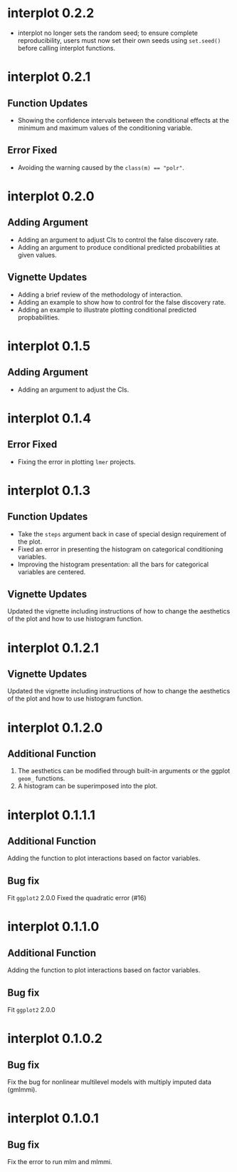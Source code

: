 # interplot 0.2.2
* interplot no longer sets the random seed; to ensure complete reproducibility, users must now set their own seeds using `set.seed()` before calling interplot functions.

# interplot 0.2.1
## Function Updates
* Showing the confidence intervals between the conditional effects at the minimum and maximum values of the conditioning variable.

## Error Fixed
* Avoiding the warning caused by the `class(m) == "polr"`.

# interplot 0.2.0
## Adding Argument
* Adding an argument to adjust CIs to control the false discovery rate.
* Adding an argument to produce conditional predicted probabilities at given values.

## Vignette Updates
* Adding a brief review of the methodology of interaction.
* Adding an example to show how to control for the false discovery rate.
* Adding an example to illustrate plotting conditional predicted propbabilities.

# interplot 0.1.5
## Adding Argument
* Adding an argument to adjust the CIs.

# interplot 0.1.4
## Error Fixed
* Fixing the error in plotting `lmer` projects.


# interplot 0.1.3
## Function Updates
* Take the `steps` argument back in case of special design requirement of the plot.
* Fixed an error in presenting the histogram on categorical conditioning variables.
* Improving the histogram presentation: all the bars for categorical variables are centered.

## Vignette Updates
Updated the vignette including instructions of how to change the aesthetics of the plot and how to use histogram function.

# interplot 0.1.2.1
## Vignette Updates
Updated the vignette including instructions of how to change the aesthetics of the plot and how to use histogram function.

# interplot 0.1.2.0
## Additional Function
1. The aesthetics can be modified through built-in arguments or the ggplot `geom_` functions.
2. A histogram can be superimposed into the plot.


# interplot 0.1.1.1
## Additional Function
Adding the function to plot interactions based on factor variables.
## Bug fix
Fit `ggplot2` 2.0.0
Fixed the quadratic error (#16)


# interplot 0.1.1.0
## Additional Function
Adding the function to plot interactions based on factor variables.
## Bug fix
Fit `ggplot2` 2.0.0


# interplot 0.1.0.2
## Bug fix
Fix the bug for nonlinear multilevel models with multiply imputed data (gmlmmi).


# interplot 0.1.0.1
## Bug fix
Fix the error to run mlm and mlmmi.










